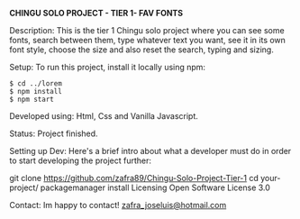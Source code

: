 **CHINGU SOLO PROJECT - TIER 1- FAV FONTS**

Description:
This is the tier 1 Chingu solo project where you can see some fonts, search between them, type whatever text you want, see it in its own font style, choose the size and also reset the search, typing and sizing.


Setup:
To run this project, install it locally using npm:
```
$ cd ../lorem
$ npm install
$ npm start
```


Developed using:
Html, Css and Vanilla Javascript.

Status:
Project finished.

Setting up Dev:
Here's a brief intro about what a developer must do in order to start developing the project further:

git clone https://github.com/zafra89/Chingu-Solo-Project-Tier-1
cd your-project/
packagemanager install
Licensing
Open Software License 3.0

Contact:
Im happy to contact! zafra_joseluis@hotmail.com
